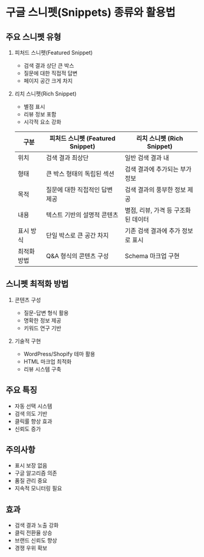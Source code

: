 # 구글 스니펫(Snippets) 종류와 활용법

## 주요 스니펫 유형

1. 피처드 스니펫(Featured Snippet)

   - 검색 결과 상단 큰 박스
   - 질문에 대한 직접적 답변
   - 페이지 공간 크게 차지

2. 리치 스니펫(Rich Snippet)

   - 별점 표시
   - 리뷰 정보 포함
   - 시각적 요소 강화

   | 구분        | 피처드 스니펫 (Featured Snippet) | 리치 스니펫 (Rich Snippet)          |
   | ----------- | -------------------------------- | ----------------------------------- |
   | 위치        | 검색 결과 최상단                 | 일반 검색 결과 내                   |
   | 형태        | 큰 박스 형태의 독립된 섹션       | 검색 결과에 추가되는 부가 정보      |
   | 목적        | 질문에 대한 직접적인 답변 제공   | 검색 결과의 풍부한 정보 제공        |
   | 내용        | 텍스트 기반의 설명적 콘텐츠      | 별점, 리뷰, 가격 등 구조화된 데이터 |
   | 표시 방식   | 단일 박스로 큰 공간 차지         | 기존 검색 결과에 추가 정보로 표시   |
   | 최적화 방법 | Q&A 형식의 콘텐츠 구성           | Schema 마크업 구현                  |

## 스니펫 최적화 방법

1. 콘텐츠 구성

   - 질문-답변 형식 활용
   - 명확한 정보 제공
   - 키워드 연구 기반

2. 기술적 구현
   - WordPress/Shopify 테마 활용
   - HTML 마크업 최적화
   - 리뷰 시스템 구축

## 주요 특징

- 자동 선택 시스템
- 검색 의도 기반
- 클릭률 향상 효과
- 신뢰도 증가

## 주의사항

- 표시 보장 없음
- 구글 알고리즘 의존
- 품질 관리 중요
- 지속적 모니터링 필요

## 효과

- 검색 결과 노출 강화
- 클릭 전환율 상승
- 브랜드 신뢰도 향상
- 경쟁 우위 확보
